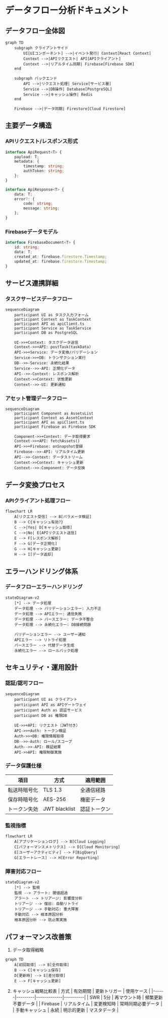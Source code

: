 # データフロー分析ドキュメント

## データフロー全体図

```mermaid
graph TD
    subgraph クライアントサイド
        UI[UIコンポーネント] -->|イベント発行| Context[React Context]
        Context -->|APIリクエスト| API[APIクライアント]
        Context -->|リアルタイム同期| Firebase[Firebase SDK]
    end

    subgraph バックエンド
        API -->|リクエスト処理| Service[サービス層]
        Service -->|DB操作| Database[PostgreSQL]
        Service -->|キャッシュ操作| Redis
    end

    Firebase -->|データ同期| Firestore[Cloud Firestore]
```

## 主要データ構造

### APIリクエスト/レスポンス形式

```typescript
interface ApiRequest<T> {
    payload: T;
    metadata: {
        timestamp: string;
        authToken: string;
    };
}

interface ApiResponse<T> {
    data: T;
    error?: {
        code: string;
        message: string;
    };
}
```

### Firebaseデータモデル

```typescript
interface FirebaseDocument<T> {
    id: string;
    data: T;
    created_at: firebase.firestore.Timestamp;
    updated_at: firebase.firestore.Timestamp;
}
```

## サービス連携詳細

### タスクサービスデータフロー

```mermaid
sequenceDiagram
    participant UI as タスク入力フォーム
    participant Context as TaskContext
    participant API as apiClient.ts
    participant Service as TaskService
    participant DB as PostgreSQL

    UI->>+Context: タスクデータ送信
    Context->>+API: postTask(taskData)
    API->>+Service: データ変換/バリデーション
    Service->>+DB: トランザクション実行
    DB-->>-Service: 永続化結果
    Service-->>-API: 正規化データ
    API-->>-Context: レスポンス解析
    Context->>Context: 状態更新
    Context-->>-UI: 更新通知
```

### アセット管理データフロー

```mermaid
sequenceDiagram
    participant Component as AssetsList
    participant Context as AssetContext
    participant API as apiClient.ts
    participant Firebase as Firebase SDK

    Component->>+Context: データ取得要求
    Context->>+API: fetchAssets()
    API->>+Firebase: onSnapshot登録
    Firebase-->>-API: リアルタイム更新
    API-->>-Context: データストリーム
    Context->>Context: キャッシュ更新
    Context-->>-Component: データ反映
```

## データ変換プロセス

### APIクライアント処理フロー

```mermaid
flowchart LR
    A[リクエスト受信] --> B[パラメータ検証]
    B --> C{キャッシュ有効?}
    C -->|Yes| D[キャッシュ取得]
    C -->|No| E[APIリクエスト送信]
    E --> F[レスポンス解析]
    F --> G[データ正規化]
    G --> H[キャッシュ更新]
    H --> I[データ返却]
```

## エラーハンドリング体系

### データフローエラーハンドリング

```mermaid
stateDiagram-v2
    [*] --> データ処理
    データ処理 --> バリデーションエラー: 入力不正
    データ処理 --> APIエラー: 通信失敗
    データ処理 --> パースエラー: データ不整合
    データ処理 --> 永続化エラー: DB接続問題

    バリデーションエラー --> ユーザー通知
    APIエラー --> リトライ処理
    パースエラー --> 代替データ生成
    永続化エラー --> ロールバック処理
```

## セキュリティ・運用設計

### 認証/認可フロー

```mermaid
sequenceDiagram
    participant UI as クライアント
    participant API as APIゲートウェイ
    participant Auth as 認証サービス
    participant DB as 権限DB

    UI->>+API: リクエスト（JWT付き）
    API->>+Auth: トークン検証
    Auth->>+DB: 権限情報取得
    DB-->>-Auth: ロール/スコープ
    Auth-->>-API: 検証結果
    API->>API: 権限制御実施
```

### データ保護仕様

| 項目         | 方式          | 適用範囲     |
| ------------ | ------------- | ------------ |
| 転送時暗号化 | TLS 1.3       | 全通信経路   |
| 保存時暗号化 | AES-256       | 機密データ   |
| トークン失効 | JWT blacklist | 認証トークン |

### 監視指標

```mermaid
flowchart LR
    A[アプリケーションログ] --> B[Cloud Logging]
    C[パフォーマンスメトリクス] --> D[Cloud Monitoring]
    E[ユーザーアクティビティ] --> F[BigQuery]
    G[エラートレース] --> H[Error Reporting]
```

### 障害対応フロー

```mermaid
stateDiagram-v2
    [*] --> 監視
    監視 --> アラート: 閾値超過
    アラート --> トリアージ: 影響度分析
    トリアージ --> 復旧: 自動リトライ
    トリアージ --> 手動対応: 重大障害
    手動対応 --> 根本原因分析
    根本原因分析 --> 防止策実施
```

## パフォーマンス改善策

1. データ取得戦略

```mermaid
graph TD
    A[初回取得] --> B[全件取得]
    B --> C[キャッシュ保存]
    D[更新時] --> E[差分取得]
    E --> F[キャッシュ更新]
```

2. キャッシュ戦略比較表
   | 方式 | 有効期間 | 更新トリガー | 使用ケース |
   |------|---------|-------------|----------|
   | SWR | 5分 | 再マウント時 | 頻繁更新不要データ |
   | Firebase | リアルタイム | 変更検知時 | 常時同期必要データ |
   | 手動キャッシュ | 永続 | 明示的更新 | マスタデータ |
